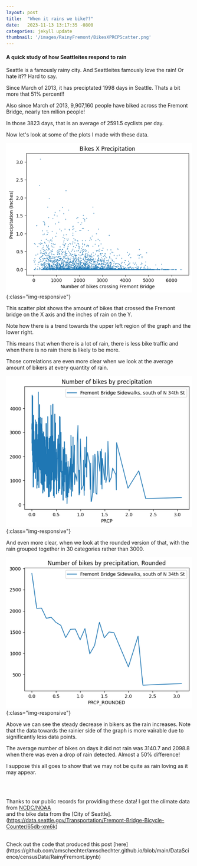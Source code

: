 ```yaml
---
layout: post
title:  "When it rains we bike??"
date:   2023-11-13 13:17:35 -0800
categories: jekyll update
thumbnail: '/images/RainyFremont/BikesXPRCPScatter.png'
---
```


#### A quick study of how Seattleites respond to rain

Seattle is a famously rainy city. And Seattleites famously love the rain! Or hate it?? Hard to say.

Since March of 2013, it has preciptated 1998 days in Seattle. Thats a bit more that 51% percent!!

Also since March of 2013, 9,907,160 people have biked across the Fremont Bridge, nearly ten mllion people!

In those 3823 days, that is an average of 2591.5 cyclists per day.

Now let's look at some of the plots I made with these data.


![Bikes by Precipitation Scatter Plot](/images/RainyFremont/BikesXPRCPScatter.png){:class="img-responsive"}

This scatter plot shows the amount of bikes that crossed the Fremont bridge on the X axis and the inches of rain on the Y.

Note how there is a trend towards the upper left region of the graph and the lower right.

This means that when there is a lot of rain, there is less bike traffic and when there is no rain there is likely to be more.

Those correlations are even more clear when we look at the average amount of bikers at every quantity of rain.

![Bikes by Precipitation Line Plot](/images/RainyFremont/BikesXPRCPLineGraph.png){:class="img-responsive"}

And even more clear, when we look at the rounded version of that, with the rain grouped together in 30 categories rather than 3000.

![Bikes by Precipitation rounded Line Plot](/images/RainyFremont/BikesXPRCPLIneGraphRounded.png){:class="img-responsive"}

Above we can see the steady decrease in bikers as the rain increases. Note that the data towards the rainier side of the graph is more vairable due to significantly less data points.

The average number of bikes on days it did not rain was 3140.7 and 2098.8 when there was even a drop of rain detected. Almost a 50% difference!

I suppose this all goes to show that we may not be quite as rain loving as it may appear.

<br>
<br>


Thanks to our public records for providing these data! I got the climate data from [NCDC/NOAA](https://www.ncdc.noaa.gov/cdo-web/)<br>
and the bike data from the [City of Seattle].(https://data.seattle.gov/Transportation/Fremont-Bridge-Bicycle-Counter/65db-xm6k)

<br>
Check out the code that produced this post [here](https://github.com/amschechter/amschechter.github.io/blob/main/DataScience/censusData/RainyFremont.ipynb)
